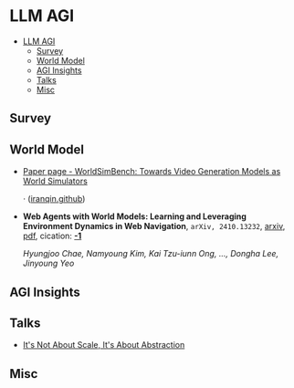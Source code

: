 # LLM AGI

- [LLM AGI](#llm-agi)
  - [Survey](#survey)
  - [World Model](#world-model)
  - [AGI Insights](#agi-insights)
  - [Talks](#talks)
  - [Misc](#misc)


## Survey


## World Model

- [Paper page - WorldSimBench: Towards Video Generation Models as World Simulators](https://huggingface.co/papers/2410.18072)

	 · ([iranqin.github](https://iranqin.github.io/WorldSimBench.github.io))
- **Web Agents with World Models: Learning and Leveraging Environment
  Dynamics in Web Navigation**, `arXiv, 2410.13232`, [arxiv](http://arxiv.org/abs/2410.13232v1), [pdf](http://arxiv.org/pdf/2410.13232v1.pdf), cication: [**-1**](None)

	 *Hyungjoo Chae, Namyoung Kim, Kai Tzu-iunn Ong, ..., Dongha Lee, Jinyoung Yeo*

## AGI Insights


## Talks

- [It's Not About Scale, It's About Abstraction](https://www.youtube.com/watch?v=s7_NlkBwdj8)

## Misc
